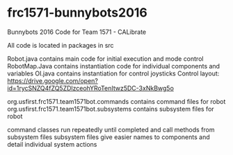 # frc1571-bunnybots2016
Bunnybots 2016 Code for Team 1571 - CALibrate

All code is located in packages in src

Robot.java contains main code for initial execution and mode control
RobotMap.Java contains instantiation code for individual components and variables
OI.java contains instantiation for control joysticks
     Control layout: https://drive.google.com/open?id=1rycSNZQ4fZQ5ZDlzceohYRoTenItwz5DC-3xNkBwg5o

org.usfirst.frc1571.team1571bot.commands contains command files for robot
org.usfirst.frc1571.team1571bot.subsystems contains subsystem files for robot

command classes run repeatedly until completed and call methods from subsystem files
subsystem files give easier names to components and detail individual system actions
